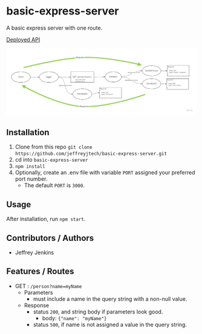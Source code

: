 # basic-express-server

A basic express server with one route.

[Deployed API](https://jjtech-basic-express-server.herokuapp.com)

![UML Diagram](./assets/uml-401-lab-2.jpg)

## Installation

1. Clone from this repo `git clone https://github.com/jeffreyjtech/basic-express-server.git`
2. cd into `basic-express-server`
3. `npm install`
4. Optionally, create an .env file with variable `PORT` assigned your preferred port number.
    - The default `PORT` is `3000`.

## Usage

After installation, run `npm start`.

## Contributors / Authors

- Jeffrey Jenkins

## Features / Routes

- GET : `/person?name=myName`
  - Parameters
    - must include a name in the query string with a non-null value.
  - Response
    - status `200`, and string body if parameters look good.
      - body: `{"name": "myName"}`
    - status `500`, if name is not assigned a value in the query string.
